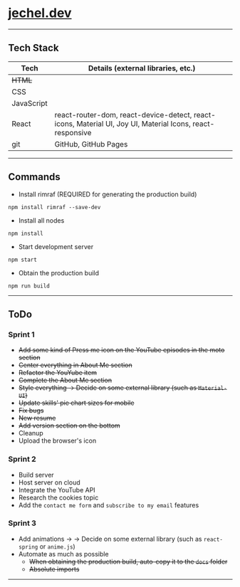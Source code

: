 # [jechel.dev](https://jechel.dev/)

***

## Tech Stack 
|  Tech      | Details (external libraries, etc.)                                                                        |
| ---------- | --------------------------------------------------------------------------------------------------------- |
| ~~HTML~~   |                                                                                                           |
| CSS        |                                                                                                           |
| JavaScript |                                                                                                           |
| React      | react-router-dom, react-device-detect, react-icons, Material UI, Joy UI, Material Icons, react-responsive |
| git        | GitHub, GitHub Pages                                                                                      |

***

## Commands
- Install rimraf (REQUIRED for generating the production build)
```console
npm install rimraf --save-dev
```
- Install all nodes
```console
npm install
```
- Start development server
```console
npm start
```
- Obtain the production build
```console
npm run build
```

***

## ToDo
### Sprint 1
- ~~Add some kind of Press me icon on the YouTube episodes in the moto section~~
- ~~Center everything in About Me section~~
- ~~Refactor the YouYube item~~
- ~~Complete the About Me section~~
- ~~Style everything -> Decide on some external library (such as ```Material-UI```)~~
- ~~Update skills' pie chart sizes for mobile~~
- ~~Fix bugs~~
- ~~New resume~~
- ~~Add version section on the bottom~~
- Cleanup
- Upload the browser's icon
### Sprint 2
- Build server
- Host server on cloud
- Integrate the YouTube API
- Research the cookies topic
- Add the ```contact me form``` and ```subscribe to my email``` features
### Sprint 3
- Add animations -> -> Decide on some external library (such as ```react-spring``` or ```anime.js```)
- Automate as much as possible
    - ~~When obtaining the production build, auto-copy it to the ```docs``` folder~~
    - ~~Absolute imports~~
***